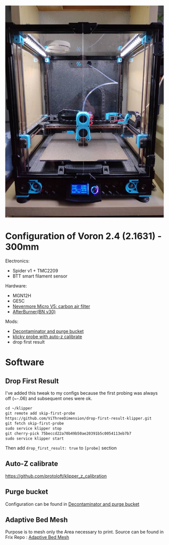 ![Voron 2.4 - 1631](/img/Voron2.4.jpg)

# Configuration of Voron 2.4 (2.1631) - 300mm
Electronics:
- Spider v1 + TMC2209
- BTT smart filament sensor

Hardware:
- MGN12H
- GE5C
- [Nevermore Micro V5: carbon air filter](https://github.com/nevermore3d/Nevermore_Micro)
- [AfterBurner(BN v30)](https://github.com/VoronDesign/VoronUsers/tree/master/printer_mods/Badnoob/AB-BN)

Mods: 
- [Decontaminator and purge bucket](https://github.com/VoronDesign/VoronUsers/tree/master/printer_mods/edwardyeeks/Decontaminator_Purge_Bucket_&_Nozzle_Scrubber)
- [klicky probe with auto-z calibrate](https://github.com/jlas1/Klicky-Probe/)
- drop first result


# Software
## Drop First Result
I've added this tweak to my configs because the first probing was always off (~-.06) and subsequent ones were ok. 

```
cd ~/klipper  
git remote add skip-first-probe https://github.com/ViThreeDimension/drop-first-result-klipper.git  
git fetch skip-first-probe
sudo service klipper stop
git cherry-pick 75beccd22a70b49b50ae20391b5c0054113eb7b7
sudo service klipper start
```

Then add ```drop_first_result: true``` to `[probe]` section

## Auto-Z calibrate
https://github.com/protoloft/klipper_z_calibration

## Purge bucket
Configuration can be found in [Decontaminator and purge bucket](https://github.com/VoronDesign/VoronUsers/tree/master/printer_mods/edwardyeeks/Decontaminator_Purge_Bucket_&_Nozzle_Scrubber)

## Adaptive Bed Mesh
Purpose is to mesh only the Area necessary to print.
Source can be found in Frix Repo : [Adaptive Bed Mesh](https://github.com/Frix-x/klipper-voron-V2/blob/main/macros/probing/bed_mesh.cfg)


